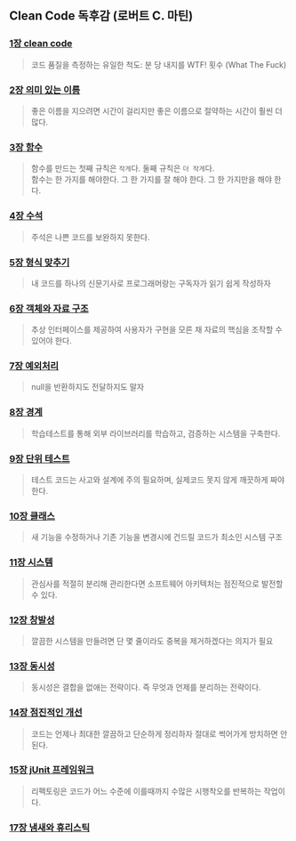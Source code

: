  ## Clean Code 독후감 (로버트 C. 마틴)

### [1장 clean code](src/main/java/org/developx/clean_code/part1_clean_code)
> 코드 품질을 측정하는 유일한 척도: 분 당 내지를 WTF! 횟수 (What The Fuck)
### [2장 의미 있는 이름](src/main/java/org/developx/clean_code/part2_%EC%9D%98%EB%AF%B8_%EC%9E%88%EB%8A%94_%EC%9D%B4%EB%A6%84)
> 좋은 이름을 지으려면 시간이 걸리지만 좋은 이름으로 절약하는 시간이 훨씬 더 많다.
### [3장 함수](src/main/java/org/developx/clean_code/part3_method)
> 함수를 만드는 첫째 규칙은 `작게`다. 둘째 규칙은 `더 작게`다.  
> 함수는 한 가지를 해야한다. 그 한 가지를 잘 해야 한다. 그 한 가지만을 해야 한다.
### [4장 수석](src/main/java/org/developx/clean_code/part4_comment)
> 주석은 나쁜 코드를 보완하지 못한다.
### [5장 형식 맞추기](src/main/java/org/developx/clean_code/part5_형식_맞추기)
> 내 코드를 하나의 신문기사로 프로그래머랑는 구독자가 읽기 쉽게 작성하자
### [6장 객체와 자료 구조](src/main/java/org/developx/clean_code/part6_%EC%9E%90%EB%A3%8C_%EC%B6%94%EC%83%81%ED%99%94)
> 추상 인터페이스를 제공하여 사용자가 구현을 모른 채 자료의 핵심을 조작할 수 있어야 한다.
### [7장 예외처리](src/main/java/org/developx/clean_code/part7_exception)
> null을 반환하지도 전달하지도 말자
### [8장 경계](src/main/java/org/developx/clean_code/part8_boundary)
> 학습테스트를 통해 외부 라이브러리를 학습하고, 검증하는 시스템을 구축한다.
### [9장 단위 테스트](src/main/java/org/developx/clean_code/part9_unit_test)
> 테스트 코드는 사고와 설계에 주의 필요하며, 실제코드 못지 않게 깨끗하게 짜야 한다.
### [10장 클래스](src/main/java/org/developx/clean_code/part10_class)
> 새 기능을 수정하거나 기존 기능을 변경시에 건드릴 코드가 최소인 시스템 구조
### [11장 시스템](src/main/java/org/developx/clean_code/part11_system)
> 관심사를 적절히 분리해 관리한다면 소프트웨어 아키텍처는 점진적으로 발전할 수 있다.
### [12장 창발성](src/main/java/org/developx/clean_code/part12_%EC%B0%BD%EB%B0%9C%EC%84%B1)
> 깔끔한 시스템을 만들려면 단 몇 줄이라도 중복을 제거하겠다는 의지가 필요
### [13장 동시성](src/main/java/org/developx/clean_code/part13_concurrency)
> 동시성은 결합을 없애는 전략이다. 즉 무엇과 언제를 분리하는 전략이다. 
### [14장 점진적인 개선](src/main/java/org/developx/clean_code/part14_%EC%A0%90%EC%A7%84%EC%A0%81%EC%9D%B8_%EA%B0%9C%EC%84%A0)
> 코드는 언제나 최대한 깔끔하고 단순하게 정리하자 절대로 썩어가게 방치하면 안 된다.
### [15장 jUnit 프레임워크](src/main/java/org/developx/clean_code/part15_junit)
> 리펙토링은 코드가 어느 수준에 이를때까지 수많은 시행착오를 반복하는 작업이다.
### [17장 냄새와 휴리스틱](src/main/java/org/developx/clean_code/part17_%EB%83%84%EC%83%88%EC%99%80_%ED%9C%B4%EB%A6%AC%EC%8A%A4%ED%8B%B1)

